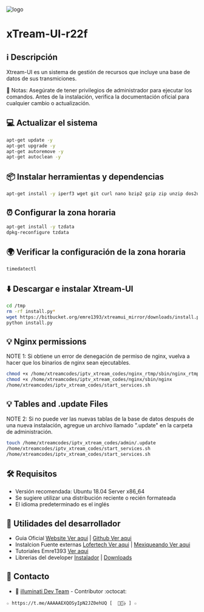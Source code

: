 ﻿![logo](https://github.com/AAAAAEXQOSyIpN2JZ0ehUQ/IPTV/blob/master/Imagenes/xtreamui-R22F.jpg)

# xTream-UI-r22f

## :information_source: Descripción
Xtream-UI es un sistema de gestión de recursos que incluye una base de datos 
de sus transmiciones.

:memo: Notas: Asegúrate de tener privilegios de administrador para ejecutar los comandos. 
Antes de la instalación, verifica la documentación oficial para cualquier cambio o actualización.

## :computer: Actualizar el sistema
```bash
apt-get update -y 
apt-get upgrade -y
apt-get autoremove -y
apt-get autoclean -y
```
 
## :package: Instalar herramientas y dependencias
```bash
apt-get install -y iperf3 wget git curl nano bzip2 gzip zip unzip dos2unix iftop htop nload speedometer screen perl bc ca-certificates software-properties-common build-essential libxslt1-dev libcurl3 libgeoip-dev python 
```

## :alarm_clock: Configurar la zona horaria
```bash
apt-get install -y tzdata
dpkg-reconfigure tzdata
```

## :earth_africa: Verificar la configuración de la zona horaria
```bash
timedatectl
```

## :arrow_down: Descargar e instalar Xtream-UI
```bash
cd /tmp
rm -rf install.py*
wget https://bitbucket.org/emre1393/xtreamui_mirror/downloads/install.py
python install.py
```

## :bulb: Nginx permissions
NOTE 1: Si obtiene un error de denegación de permiso de nginx, vuelva a hacer que los 
binarios de nginx sean ejecutables.
```bash
chmod +x /home/xtreamcodes/iptv_xtream_codes/nginx_rtmp/sbin/nginx_rtmp
chmod +x /home/xtreamcodes/iptv_xtream_codes/nginx/sbin/nginx
/home/xtreamcodes/iptv_xtream_codes/start_services.sh
```

## :bulb: Tables and .update Files
NOTE 2: Si no puede ver las nuevas tablas de la base de datos después de una nueva instalación, 
agregue un archivo llamado ".update" en la carpeta de administración.
```bash
touch /home/xtreamcodes/iptv_xtream_codes/admin/.update
/home/xtreamcodes/iptv_xtream_codes/start_services.sh
/home/xtreamcodes/iptv_xtream_codes/start_services.sh
```

## :hammer_and_wrench: Requisitos
* Versión recomendada: Ubuntu 18.04 Server x86_64
* Se sugiere utilizar una distribución reciente o recién formateada
* El idioma predeterminado es el inglés

## :blue_book: Utilidades del desarrollador
* Guia Oficial [Website Ver aqui](https://xtream-ui.org/xtream-ui-r22f) | [Github Ver aqui](https://github.com/xtream-ui-org/xtream-ui-install)
* Instalcion Fuente externas [Lofertech Ver aqui](https://lofertech.com/xtream-ui-installation) | [Mexiqueando Ver aqui](https://mexiqueando.site/xtream-ui-r22f-instalacion-paso-a-paso/)
* Tutoriales Emre1393 [Ver aqui](https://www.youtube.com/@emre1393)
* Librerias del developer [Instalador](https://bitbucket.org/emre1393/xtreamui_mirror/src/master) | [Downloads](https://bitbucket.org/emre1393/xtreamui_mirror/downloads)

## :email: Contacto 
* :busts_in_silhouette: [illuminati Dev Team](https://t.me/AAAAAEXQOSyIpN2JZ0ehUQ) - Contributor :octocat:
```
☆ https://t.me/AAAAAEXQOSyIpN2JZ0ehUQ [  ⃘⃤꙰✰ ] ☆
```
